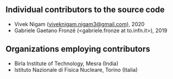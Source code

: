 ## Individual contributors to the source code
* Vivek Nigam (<viveknigam.nigam3@gmail.com>), 2020
* Gabriele Gaetano Fronzé (<gabriele.fronze at to.infn.it>), 2019

## Organizations employing contributors
* Birla Institute of Technology, Mesra (India)
* Istituto Nazionale di Fisica Nucleare, Torino (Italia)